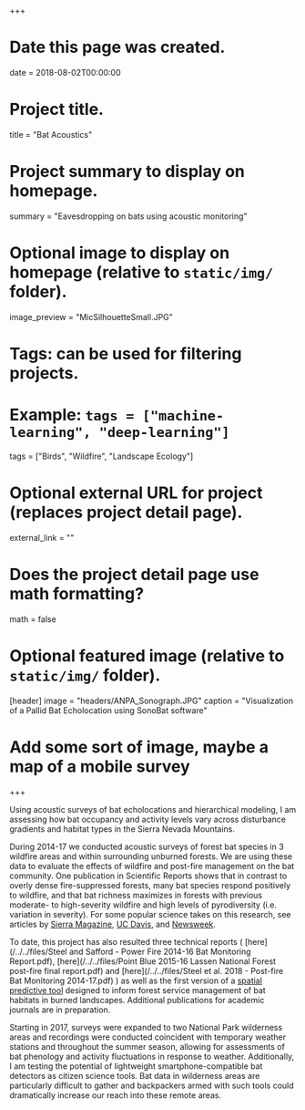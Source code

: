 +++
# Date this page was created.
date = 2018-08-02T00:00:00

# Project title.
title = "Bat Acoustics"

# Project summary to display on homepage.
summary = "Eavesdropping on bats using acoustic monitoring"

# Optional image to display on homepage (relative to `static/img/` folder).
image_preview = "MicSilhouetteSmall.JPG"

# Tags: can be used for filtering projects.
# Example: `tags = ["machine-learning", "deep-learning"]`
tags = ["Birds", "Wildfire", "Landscape Ecology"]

# Optional external URL for project (replaces project detail page).
external_link = ""

# Does the project detail page use math formatting?
math = false

# Optional featured image (relative to `static/img/` folder).
[header]
image = "headers/ANPA_Sonograph.JPG"
caption = "Visualization of a Pallid Bat Echolocation using SonoBat software"

# Add some sort of image, maybe a map of a mobile survey

+++

Using acoustic surveys of bat echolocations and hierarchical modeling, I am assessing how bat occupancy and activity levels vary across disturbance gradients and habitat types in the Sierra Nevada Mountains. 

During 2014-17 we conducted acoustic surveys of forest bat species in 3 wildfire areas and within surrounding unburned forests. We are using these data to evaluate the effects of wildfire and post-fire management on the bat community. One publication in Scientific Reports shows that in contrast to overly dense fire-suppressed forests, many bat species respond positively to wildfire, and that bat richness maximizes in forests with previous moderate- to high-severity wildfire and high levels of pyrodiversity (i.e. variation in severity). For some popular science takes on this research, see articles by [Sierra Magazine](https://www.sierraclub.org/sierra/song-bats-and-fire-climate-change-white-nose), [UC Davis](https://climatechange.ucdavis.edu/news/bats-may-benefit-from-wildfire/), and [Newsweek](https://www.newsweek.com/bats-sierra-nevada-adapted-fire-thriving-forests-burn-1475742).  

To date, this project has also resulted three technical reports ( [here](/../../files/Steel and Safford - Power Fire 2014-16 Bat Monitoring Report.pdf), [here](/../../files/Point Blue 2015-16 Lassen National Forest post-fire final report.pdf) and [here](/../../files/Steel et al. 2018 - Post-fire Bat Monitoring 2014-17.pdf) ) as well as the first version of a [spatial predictive tool](/../../files/FIRE-BAT_manual_v1.0.pdf) designed to inform forest service management of bat habitats in burned landscapes. Additional publications for academic journals are in preparation.  

Starting in 2017, surveys were expanded to two National Park wilderness areas and recordings were conducted coincident with temporary weather stations and throughout the summer season, allowing for assessments of bat phenology and activity fluctuations in response to weather. Additionally, I am testing the potential of lightweight smartphone-compatible bat detectors as citizen science tools. Bat data in wilderness areas are particularly difficult to gather and backpackers armed with such tools could dramatically increase our reach into these remote areas.  


